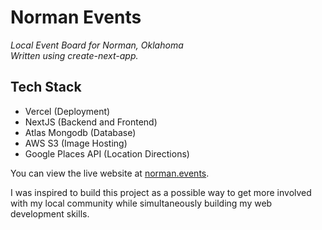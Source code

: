 # Norman Events

_Local Event Board for Norman, Oklahoma  
Written using create-next-app._

## Tech Stack

- Vercel (Deployment)
- NextJS (Backend and Frontend)
- Atlas Mongodb (Database)
- AWS S3 (Image Hosting)
- Google Places API (Location Directions)

You can view the live website at [norman.events](https://norman.events).

I was inspired to build this project as a possible way to get more involved with my local community while simultaneously building my web development skills.
